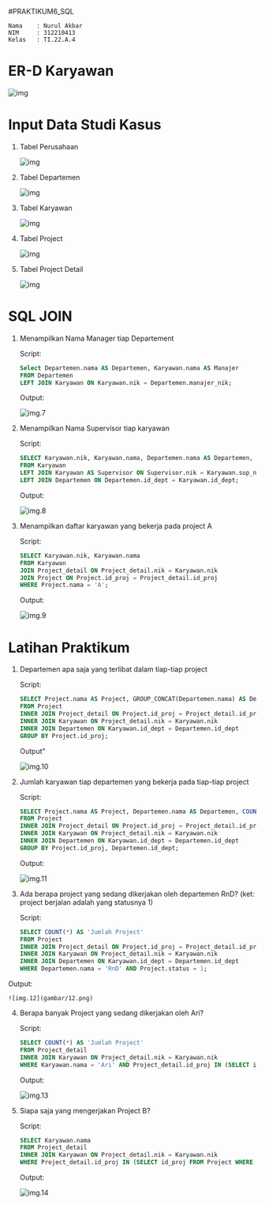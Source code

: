 #PRAKTIKUM6_SQL

```
Nama    : Nurul Akbar
NIM     : 312210413
Kelas   : TI.22.A.4
```

# ER-D Karyawan

![img](gambar/1.jpg)

# Input Data Studi Kasus

1. Tabel Perusahaan

   ![img](gambar/2.png)

2. Tabel Departemen

   ![img](gambar/3.png)

3. Tabel Karyawan

   ![img](gambar/4.png)

4. Tabel Project

   ![img](gambar/5.png)

5. Tabel Project Detail

   ![img](gambar/6.png)

# SQL JOIN

1. Menampilkan Nama Manager tiap Departement

   Script:

   ```sql
   Select Departemen.nama AS Departemen, Karyawan.nama AS Manajer
   FROM Departemen
   LEFT JOIN Karyawan ON Karyawan.nik = Departemen.manajer_nik;
   ```

   Output:

   ![img.7](gambar/7.png)

2. Menampilkan Nama Supervisor tiap karyawan

   Script:

   ```sql
   SELECT Karyawan.nik, Karyawan.nama, Departemen.nama AS Departemen, Supervisor.nama AS Supervisor
   FROM Karyawan
   LEFT JOIN Karyawan AS Supervisor ON Supervisor.nik = Karyawan.sup_nik
   LEFT JOIN Departemen ON Departemen.id_dept = Karyawan.id_dept;
   ```

   Output:

   ![img.8](gambar/8.png)

3. Menampilkan daftar karyawan yang bekerja pada project A

   Script:

   ```sql
   SELECT Karyawan.nik, Karyawan.nama
   FROM Karyawan
   JOIN Project_detail ON Project_detail.nik = Karyawan.nik
   JOIN Project ON Project.id_proj = Project_detail.id_proj
   WHERE Project.nama = 'A';
   ```

   Output:

   ![img.9](gambar/9.png)

# Latihan Praktikum

1.  Departemen apa saja yang terlibat dalam tiap-tiap project

    Script:

    ```sql
    SELECT Project.nama AS Project, GROUP_CONCAT(Departemen.nama) AS Departemen
    FROM Project
    INNER JOIN Project_detail ON Project.id_proj = Project_detail.id_proj
    INNER JOIN Karyawan ON Project_detail.nik = Karyawan.nik
    INNER JOIN Departemen ON Karyawan.id_dept = Departemen.id_dept
    GROUP BY Project.id_proj;
    ```

    Output"

    ![img.10](gambar/10.png)

2.  Jumlah karyawan tiap departemen yang bekerja pada tiap-tiap project

    Script:

    ```sql
    SELECT Project.nama AS Project, Departemen.nama AS Departemen, COUNT(*) AS 'Jumlah Karyawan'
    FROM Project
    INNER JOIN Project_detail ON Project.id_proj = Project_detail.id_proj
    INNER JOIN Karyawan ON Project_detail.nik = Karyawan.nik
    INNER JOIN Departemen ON Karyawan.id_dept = Departemen.id_dept
    GROUP BY Project.id_proj, Departemen.id_dept;
    ```

    Output:

    ![img.11](gambar/11.png)

3.  Ada berapa project yang sedang dikerjakan oleh departemen RnD?
    (ket: project berjalan adalah yang statusnya 1)

    Script:

    ```sql
    SELECT COUNT(*) AS 'Jumlah Project'
    FROM Project
    INNER JOIN Project_detail ON Project.id_proj = Project_detail.id_proj
    INNER JOIN Karyawan ON Project_detail.nik = Karyawan.nik
    INNER JOIN Departemen ON Karyawan.id_dept = Departemen.id_dept
    WHERE Departemen.nama = 'RnD' AND Project.status = 1;
    ```

   Output:

    ![img.12](gambar/12.png)

4.  Berapa banyak Project yang sedang dikerjakan oleh Ari?

    Script:

    ```sql
    SELECT COUNT(*) AS 'Jumlah Project'
    FROM Project_detail
    INNER JOIN Karyawan ON Project_detail.nik = Karyawan.nik
    WHERE Karyawan.nama = 'Ari' AND Project_detail.id_proj IN (SELECT id_proj FROM Project WHERE status = 1);
    ```

    Output:

    ![img.13](gambar/13.png)

5.  Siapa saja yang mengerjakan Project B?

    Script:

    ```sql
    SELECT Karyawan.nama
    FROM Project_detail
    INNER JOIN Karyawan ON Project_detail.nik = Karyawan.nik
    WHERE Project_detail.id_proj IN (SELECT id_proj FROM Project WHERE nama = 'B');
    ```

    Output:

    ![img.14](gambar/14.png)
